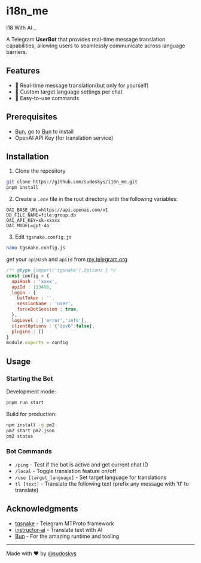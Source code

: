 # i18n_me

I18 With AI...

A Telegram **UserBot** that provides real-time message translation capabilities, allowing users to seamlessly communicate across language barriers.

## Features

- 🔄 Real-time message translation(but only for yourself)
- 🎯 Custom target language settings per chat
- 🤖 Easy-to-use commands

## Prerequisites

- [Bun](https://bun.sh/), go to [Bun](https://bun.sh/) to install
- OpenAI API Key (for translation service)

## Installation

1. Clone the repository

```bash
git clone https://github.com/sudoskys/i18n_me.git
pnpm install
```

2. Create a `.env` file in the root directory with the following variables:

```env
OAI_BASE_URL=https://api.openai.com/v1
DB_FILE_NAME=file:group.db
OAI_API_KEY=sk-xxxxx
OAI_MODEL=gpt-4o
```

3. Edit `tgsnake.config.js`

```bash
nano tgsnake.config.js
```

get your `apiHash` and `apiId` from [my.telegram.org](https://my.telegram.org)

```js
/** @type {import('tgsnake').Options } */
const config = {
  apiHash : 'xxxx',
  apiId : 123456,
  login : {
    botToken : '',
    sessionName : 'user',
    forceDotSession : true,
  },
  logLevel : ['error','info'],
  clientOptions : {"ipv6":false},
  plugins : []
}
module.exports = config
``` 

## Usage

### Starting the Bot

Development mode:

```bash
pnpm run start
```

Build for production:

```bash
npm install -g pm2
pm2 start pm2.json
pm2 status
```

### Bot Commands

- `/ping` - Test if the bot is active and get current chat ID
- `/local` - Toggle translation feature on/off
- `/use [target_language]` - Set target language for translations
- `tl [text]` - Translate the following text (prefix any message with 'tl' to translate)

## Acknowledgments

- [tgsnake](https://github.com/tgsnake/tgsnake) - Telegram MTProto framework
- [instructor-ai](https://github.com/instructor-ai/instructor-js) - Translate text with AI
- [Bun](https://bun.sh/) - For the amazing runtime and tooling

---
Made with ❤️ by [@sudoskys](https://github.com/sudoskys)
